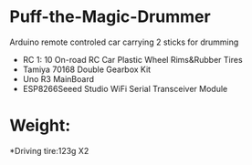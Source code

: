 # Puff-the-Magic-Drummer

Arduino remote controled car carrying 2  sticks for drumming

* RC 1: 10 On-road RC Car Plastic Wheel Rims&Rubber Tires
* Tamiya 70168 Double Gearbox Kit
* Uno R3 MainBoard
* ESP8266Seeed Studio WiFi Serial Transceiver Module 

# Weight: 
*Driving tire:123g X2

